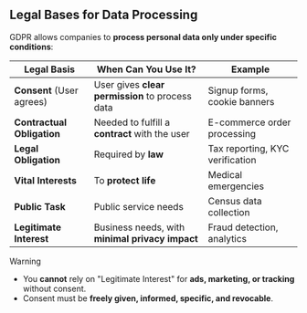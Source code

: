 


## **Legal Bases for Data Processing**

GDPR allows companies to **process personal data only under specific conditions**:

| **Legal Basis**            | **When Can You Use It?**                        | **Example**                     |
| -------------------------- | ----------------------------------------------- | ------------------------------- |
| **Consent** (User agrees)  | User gives **clear permission** to process data | Signup forms, cookie banners    |
| **Contractual Obligation** | Needed to fulfill a **contract** with the user  | E-commerce order processing     |
| **Legal Obligation**       | Required by **law**                             | Tax reporting, KYC verification |
| **Vital Interests**        | To **protect life**                             | Medical emergencies             |
| **Public Task**            | Public service needs                            | Census data collection          |
| **Legitimate Interest**    | Business needs, with **minimal privacy impact** | Fraud detection, analytics      |

>[!warning]
>- You **cannot** rely on "Legitimate Interest" for **ads, marketing, or tracking** without consent.
>- Consent must be **freely given, informed, specific, and revocable**.
    


